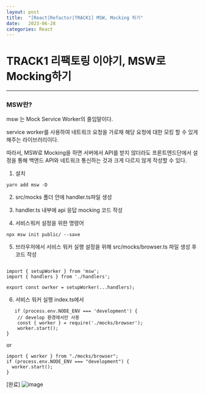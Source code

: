```yaml
---
layout: post
title:  "[React|Refactor|TRACK1] MSW, Mocking 하기"
date:   2023-06-28
categories: React
---
```


# TRACK1 리팩토링 이야기, MSW로 Mocking하기

--- 

### MSW란? 
msw 는 Mock Service Worker의 줄임말이다.

service worker를 사용하여 네트워크 요청을 가로채 해당 요청에 대한 모킹 할 수 있게 해주는 라이브러리이다.

따라서, MSW로 Mocking을 하면 서버에서 API를 받지 않더라도 프론트엔드단에서 설정을 통해 백앤드 API와 네트워크 통신하는 것과 크게 다르지 않게 작성할 수 있다.

1. 설치

`yarn add msw -D`

2. src/mocks 폴더 안에 handler.ts파일 생성

3. handler.ts 내부에 api 응답 mocking 코드 작성

4. 서비스워커 설정을 위한 명령어

`npx msw init public/ --save`

5. 브라우저에서 서비스 워커 실행 설정을 위해 src/mocks/browser.ts 파일 생성 후 코드 작성

```

import { setupWorker } from 'msw';
import { handlers } from './handlers';
​
export const owrker = setupWorker(...handlers);

```

6. 서비스 워커 실행 index.ts에서

```
   if (process.env.NODE_ENV === 'development') {
	// develop 환경에서만 사용
    const { worker } = require('./mocks/browser');
    worker.start();
}
```

or

```
import { worker } from "./mocks/browser"; 
if (process.env.NODE_ENV === "development") {
  worker.start();
}
```

[완료]
![image](https://github.com/talkingOrange/talkingOrange.github.io/assets/88815795/d1bc5be3-dbc8-49cf-bbfe-27f7c4855474)

